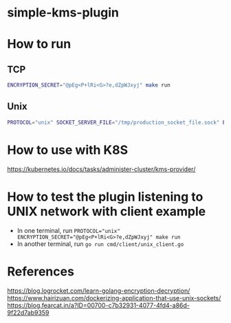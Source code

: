 # simple-kms-plugin


# How to run

## TCP

``` bash
ENCRYPTION_SECRET="@pEg<P+lRi<G>?e,dZpWJxyj" make run
```

## Unix

``` bash
PROTOCOL="unix" SOCKET_SERVER_FILE="/tmp/production_socket_file.sock" ENCRYPTION_SECRET="@pEg<P+lRi<G>?e,dZpWJxyj" make run
```


# How to use with K8S
https://kubernetes.io/docs/tasks/administer-cluster/kms-provider/


# How to test the plugin listening to UNIX network with client example

- In one terminal, run `PROTOCOL="unix" ENCRYPTION_SECRET="@pEg<P+lRi<G>?e,dZpWJxyj" make run`
- In another terminal, run `go run cmd/client/unix_client.go`


# References
https://blog.logrocket.com/learn-golang-encryption-decryption/
https://www.hairizuan.com/dockerizing-application-that-use-unix-sockets/
https://blog.fearcat.in/a?ID=00700-c7b32931-4077-4fd4-a86d-9f22d7ab9359